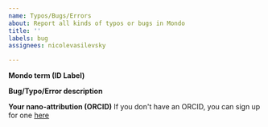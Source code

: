 ```yaml
---
name: Typos/Bugs/Errors
about: Report all kinds of typos or bugs in Mondo
title: ''
labels: bug
assignees: nicolevasilevsky

---
```


**Mondo term (ID Label)**


**Bug/Typo/Error description**


**Your nano-attribution (ORCID)**
If you don't have an ORCID, you can sign up for one [here](https://orcid.org/)
